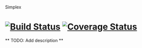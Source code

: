 Simplex

[![Build Status](https://travis-ci.org/adamkittelson/simplex.svg?branch=feature%2Fdocs-and-tests)](https://travis-ci.org/adamkittelson/simplex)
[![Coverage Status](https://img.shields.io/coveralls/adamkittelson/simplex.svg)](https://coveralls.io/r/adamkittelson/simplex?branch=feature%2Fdocs-and-tests)
=======

** TODO: Add description **
